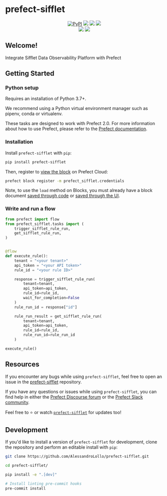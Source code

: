# prefect-sifflet

<p align="center">
    <a href="https://pypi.python.org/pypi/prefect-sifflet/" alt="PyPI version">
        <img alt="PyPI" src="https://img.shields.io/pypi/v/prefect-sifflet?color=0052FF&labelColor=090422"></a>
    <a href="https://github.com/AlessandroLollo/prefect-sifflet/" alt="Stars">
        <img src="https://img.shields.io/github/stars/AlessandroLollo/prefect-sifflet?color=0052FF&labelColor=090422" /></a>
    <a href="https://pepy.tech/badge/prefect-sifflet/" alt="Downloads">
        <img src="https://img.shields.io/pypi/dm/prefect-sifflet?color=0052FF&labelColor=090422" /></a>
    <a href="https://github.com/AlessandroLollo/prefect-sifflet/pulse" alt="Activity">
        <img src="https://img.shields.io/github/commit-activity/m/AlessandroLollo/prefect-sifflet?color=0052FF&labelColor=090422" /></a>
    <br>
    <a href="https://prefect-community.slack.com" alt="Slack">
        <img src="https://img.shields.io/badge/slack-join_community-red.svg?color=0052FF&labelColor=090422&logo=slack" /></a>
    <a href="https://discourse.prefect.io/" alt="Discourse">
        <img src="https://img.shields.io/badge/discourse-browse_forum-red.svg?color=0052FF&labelColor=090422&logo=discourse" /></a>
</p>

## Welcome!

Integrate Sifflet Data Observability Platform with Prefect

## Getting Started

### Python setup

Requires an installation of Python 3.7+.

We recommend using a Python virtual environment manager such as pipenv, conda or virtualenv.

These tasks are designed to work with Prefect 2.0. For more information about how to use Prefect, please refer to the [Prefect documentation](https://orion-docs.prefect.io/).

### Installation

Install `prefect-sifflet` with `pip`:

```bash
pip install prefect-sifflet
```

Then, register to [view the block](https://orion-docs.prefect.io/ui/blocks/) on Prefect Cloud:

```bash
prefect block register -m prefect_sifflet.credentials
```

Note, to use the `load` method on Blocks, you must already have a block document [saved through code](https://orion-docs.prefect.io/concepts/blocks/#saving-blocks) or [saved through the UI](https://orion-docs.prefect.io/ui/blocks/).

### Write and run a flow

```python
from prefect import flow
from prefect_sifflet.tasks import (
    trigger_sifflet_rule_run,
    get_sifflet_rule_run,
)


@flow
def execute_rule():
    tenant = "<your tenant>"
    api_token = "<your API token>"
    rule_id = "<your rule ID>"

    response = trigger_sifflet_rule_run(
        tenant=tenant,
        api_token=api_token,
        rule_id=rule_id,
        wait_for_completion=False
    )
    rule_run_id = response["id"]

    rule_run_result = get_sifflet_rule_run(
        tenant=tenant,
        api_token=api_token,
        rule_id=rule_id,
        rule_run_id=rule_run_id
    )

execute_rule()
```

## Resources

If you encounter any bugs while using `prefect-sifflet`, feel free to open an issue in the [prefect-sifflet](https://github.com/AlessandroLollo/prefect-sifflet) repository.

If you have any questions or issues while using `prefect-sifflet`, you can find help in either the [Prefect Discourse forum](https://discourse.prefect.io/) or the [Prefect Slack community](https://prefect.io/slack).

Feel free to ⭐️ or watch [`prefect-sifflet`](https://github.com/AlessandroLollo/prefect-sifflet) for updates too!

## Development

If you'd like to install a version of `prefect-sifflet` for development, clone the repository and perform an editable install with `pip`:

```bash
git clone https://github.com/AlessandroLollo/prefect-sifflet.git

cd prefect-sifflet/

pip install -e ".[dev]"

# Install linting pre-commit hooks
pre-commit install
```
